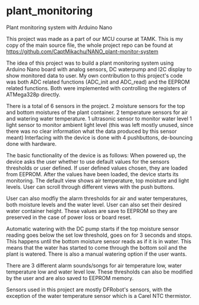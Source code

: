 # plant_monitoring
Plant monitoring system with Arduino Nano

This project was made as a part of our MCU course at TAMK. This is my copy of the main source file, the whole project
repo can be found at https://github.com/CaptMikachu/NANO_plant-monitor-system

The idea of this project was to build a plant monitoring system using Arduino Nano board with analog sensors, DC waterpump and I2C display to show monitored data to user.
My own contribution to this project's code was both ADC related functions (ADC_init and ADC_read) and the EEPROM related functions. Both were implemented with controlling 
the registers of ATMega328p directly.

There is a total of 6 sensors in the project. 
2 moisture sensors for the top and bottom moistures of the plant container. 
2 temperature sensors for air and watering water temperature.
1 ultrasonic sensor to monitor water level
1 light sensor to monitor ambient light level (this was left mostly unused, since there was no clear information what the data produced by this sensor meant)
Interfacing with the device is done with 4 pushbuttons, de-bouncing done with hardware.

The basic functionality of the device is as follows:
When powered up, the device asks the user whether to use default values for the sensors thresholds or user defined. If user defined values chosen, they are loaded from EEPROM.
After the values have been loaded, the device starts its monitoring. The default view shows air temperature, top moisture and light levels. User can scroll through different
views with the push buttons. 

User can also modfiy the alarm thresholds for air and water temperatures, both moisture levels and the water level. User can also set their desired water container height.
These values are save to EEPROM so they are preserved in the case of power loss or board reset. 

Automatic watering with the DC pump starts if the top moisture sensor reading goes below the set low threshold, goes on for 3 seconds and stops. This happens until the 
bottom moisture sensor reads as if it is in water. This means that the water has started to come through the bottom soil and the plant is watered. There is also a manual
watering option if the user wants.

There are 3 different alarm sounds/songs for air temperature low, water temperature low and water level low. These thresholds can also be modified by the user and are also
saved to EEPROM memory.


Sensors used in this project are mostly DFRobot's sensors, with the exception of the water temperature sensor which is a Carel NTC thermistor.
